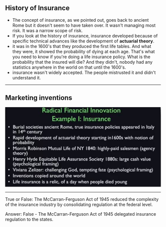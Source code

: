 ## History of Insurance
* The concept of insurance, as we pointed out, goes back to ancient Rome but it doesn't seem to have taken over. It wasn't managing most risk. It was a narrow scope of risk.
* If you look at the history of insurance, insurance developed because of specific technical advances like the development of **actuarial theory**.
* it was in the 1600's that they produced the first life tables. And what they were, it showed the probability of dying at each age. That's what you need to know if you're doing a life insurance policy. What is the probability that the insured will die? And they didn't, nobody had any statistics anywhere in the world on that until the 1600's.
* insurance wasn't widely accepted. The people mistrusted it and didn't understand it.

----
## Marketing inventions
![Radical Financial Innovation](Images/FM14.JPG "Radical Financial Innovation")

----
True or False: The McCarran-Ferguson Act of 1945 reduced the complexity of the insurance industry by consolidating regulation at the federal level.

Answer: False - The McCarran-Ferguson Act of 1945 delegated insurance regulation to the states.
